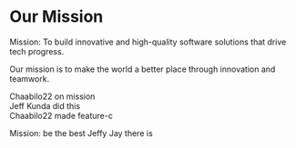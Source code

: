 # Our Mission

Mission: To build innovative and high-quality software solutions that drive tech progress.

Our mission is to make the world a better place through innovation and teamwork.

Chaabilo22 on mission  
Jeff Kunda did this  
Chaabilo22 made feature-c  

Mission: be the best Jeffy Jay there is
